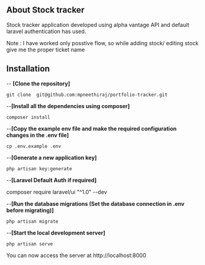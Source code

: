 ## About Stock tracker

Stock tracker application developed using alpha vantage API and default laravel authentication has used. 


Note : I have worked only posstive flow, so while adding stock/ editing stock give me the proper ticket name 

## Installation
-- **[Clone the repository]**

 	git clone  git@github.com:mpneethiraj/portfolio-tracker.git

--**[Install all the dependencies using composer]**

	composer install

--**[Copy the example env file and make the required configuration changes in the .env file]**

	cp .env.example .env

--**[Generate a new application key]**

	php artisan key:generate

--**[Laravel Default Auth if required]**

   composer require laravel/ui "^1.0" --dev

--**[Run the database migrations (Set the database connection in .env before migrating)]**

	php artisan migrate

--**[Start the local development server]**

	php artisan serve
    
You can now access the server at http://localhost:8000

